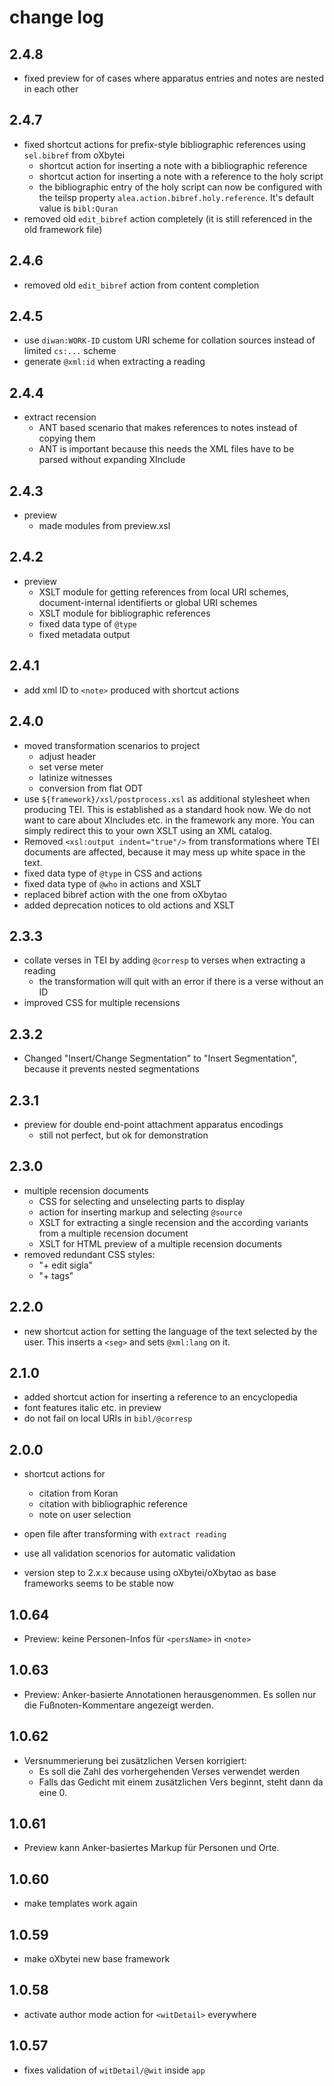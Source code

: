 # change log #

## 2.4.8 ##

- fixed preview for of cases where apparatus entries and notes are
  nested in each other

## 2.4.7 ##

- fixed shortcut actions for prefix-style bibliographic references
  using `sel.bibref` from oXbytei
  - shortcut action for inserting a note with a bibliographic reference
  - shortcut action for inserting a note with a reference to the holy
    script
  - the bibliographic entry of the holy script can now be configured
    with the teilsp property `alea.action.bibref.holy.reference`. It's
    default value is `bibl:Quran`
- removed old `edit_bibref` action completely (it is still referenced
  in the old framework file)

## 2.4.6 ##

- removed old `edit_bibref` action from content completion

## 2.4.5 ##

- use `diwan:WORK-ID` custom URI scheme for collation sources instead
  of limited `cs:...` scheme
- generate `@xml:id` when extracting a reading

## 2.4.4 ##

- extract recension
  - ANT based scenario that makes references to notes instead of
    copying them
  - ANT is important because this needs the XML files have to be
    parsed without expanding XInclude

## 2.4.3 ##

- preview
  - made modules from preview.xsl


## 2.4.2 ##

- preview
  - XSLT module for getting references from local URI schemes,
    document-internal identifierts or global URI schemes
  - XSLT module for bibliographic references
  - fixed data type of `@type`
  - fixed metadata output

## 2.4.1 ##

- add xml ID to `<note>` produced with shortcut actions

## 2.4.0 ##

- moved transformation scenarios to project
  - adjust header
  - set verse meter
  - latinize witnesses
  - conversion from flat ODT
- use `${framework}/xsl/postprocess.xsl` as additional
  stylesheet when producing TEI. This is established as a standard
  hook now. We do not want to care about XIncludes etc. in the
  framework any more. You can simply redirect this to your own XSLT
  using an XML catalog.
- Removed `<xsl:output indent="true"/>` from transformations where TEI
  documents are affected, because it may mess up white space in the
  text.
- fixed data type of `@type` in CSS and actions
- fixed data type of `@who` in actions and XSLT
- replaced bibref action with the one from oXbytao
- added deprecation notices to old actions and XSLT

## 2.3.3 ##

- collate verses in TEI by adding `@corresp` to verses when extracting
  a reading
  - the transformation will quit with an error if there is a verse
    without an ID
- improved CSS for multiple recensions

## 2.3.2 ##

- Changed "Insert/Change Segmentation" to "Insert Segmentation",
  because it prevents nested segmentations 

## 2.3.1 ##

- preview for double end-point attachment apparatus encodings
  - still not perfect, but ok for demonstration

## 2.3.0 ##

- multiple recension documents
  - CSS for selecting and unselecting parts to display
  - action for inserting markup and selecting `@source`
  - XSLT for extracting a single recension and the according variants
	from a multiple recension document
  - XSLT for HTML preview of a multiple recension documents
- removed redundant CSS styles:
  - "+ edit sigla"
  - "+ tags"

## 2.2.0 ##

- new shortcut action for setting the language of the text selected by
  the user. This inserts a `<seg>` and sets `@xml:lang` on it.

## 2.1.0 ##

- added shortcut action for inserting a reference to an encyclopedia
- font features italic etc. in preview
- do not fail on local URIs in `bibl/@corresp`

## 2.0.0 ##

- shortcut actions for
  - citation from Koran
  - citation with bibliographic reference
  - note on user selection
- open file after transforming with `extract reading`
- use all validation scenorios for automatic validation

- version step to 2.x.x because using oXbytei/oXbytao as base
  frameworks seems to be stable now

## 1.0.64 ##

- Preview: keine Personen-Infos für `<persName>` in `<note>`

## 1.0.63 ##

- Preview: Anker-basierte Annotationen herausgenommen. Es sollen nur
  die Fußnoten-Kommentare angezeigt werden.

## 1.0.62 ##

- Versnummerierung bei zusätzlichen Versen korrigiert:
  - Es soll die Zahl des vorhergehenden Verses verwendet werden
  - Falls das Gedicht mit einem zusätzlichen Vers beginnt, steht dann
    da eine 0.

## 1.0.61 ##

- Preview kann Anker-basiertes Markup für Personen und Orte.

## 1.0.60 ##

- make templates work again

## 1.0.59 ##

- make oXbytei new base framework

## 1.0.58 ##

- activate author mode action for `<witDetail>` everywhere

## 1.0.57 ##

- fixes validation of `witDetail/@wit` inside `app`
